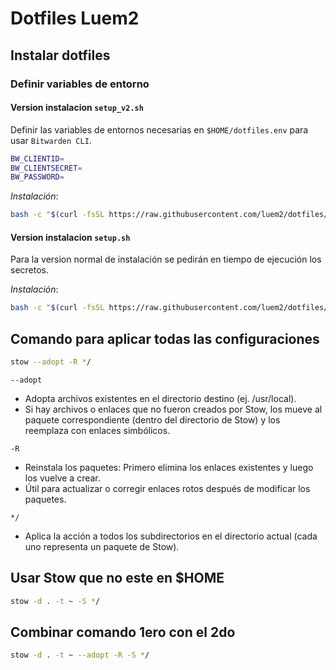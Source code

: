 # Dotfiles Luem2

## Instalar dotfiles

### Definir variables de entorno

#### Version instalacion `setup_v2.sh` 
Definir las variables de entornos necesarias en `$HOME/dotfiles.env` para usar `Bitwarden CLI`.

```sh
BW_CLIENTID=
BW_CLIENTSECRET=
BW_PASSWORD=
```

_Instalación_:
```sh
bash -c "$(curl -fsSL https://raw.githubusercontent.com/luem2/dotfiles/main/bin/setup_v2.sh)"
```

#### Version instalacion `setup.sh` 
Para la version normal de instalación se pedirán en tiempo de ejecución los secretos.

_Instalación_:
```sh
bash -c "$(curl -fsSL https://raw.githubusercontent.com/luem2/dotfiles/main/bin/setup.sh)"
```

## Comando para aplicar todas las configuraciones

```sh
stow --adopt -R */
```
`--adopt`
- Adopta archivos existentes en el directorio destino (ej. /usr/local).
- Si hay archivos o enlaces que no fueron creados por Stow, los mueve al paquete correspondiente (dentro del directorio de Stow) y los reemplaza con enlaces simbólicos.

`-R`
- Reinstala los paquetes: Primero elimina los enlaces existentes y luego los vuelve a crear.
- Útil para actualizar o corregir enlaces rotos después de modificar los paquetes.

`*/`
- Aplica la acción a todos los subdirectorios en el directorio actual (cada uno representa un paquete de Stow).

## Usar Stow que no este en $HOME

```sh
stow -d . -t ~ -S */
```

## Combinar comando 1ero con el 2do
```sh
stow -d . -t ~ --adopt -R -S */
```